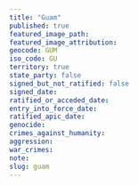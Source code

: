 ```yaml
---
title: "Guam"
published: true
featured_image_path:
featured_image_attribution:
geocode: GUM
iso_code: GU
territory: true
state_party: false
signed_but_not_ratified: false
signed_date:
ratified_or_acceded_date:
entry_into_force_date:
ratified_apic_date:
genocide:
crimes_against_humanity:
aggression:
war_crimes:
note:
slug: guam
---
```

